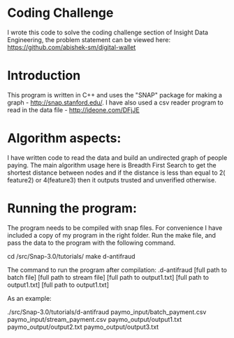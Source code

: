 # Coding Challenge
I wrote this code to solve the coding challenge section of Insight Data Engineering, the problem statement can be viewed here: https://github.com/abishek-sm/digital-wallet

# Introduction
This program is written in C++ and uses the "SNAP" package for making a graph - http://snap.stanford.edu/. I have also used a csv reader program to read in the data file - http://ideone.com/DFjJE 

# Algorithm aspects:
I have written code to read the data and build an undirected graph of people paying. The main algorithm usage here is Breadth First Search to get the shortest distance between nodes and if the distance is less than equal to 2( feature2) or 4(feature3) then it outputs trusted and unverified otherwise. 

# Running the program:
The program needs to be compiled with snap files. For convenience I have included a copy of my program in the right folder. Run the make file, and pass the data to the program with the following command.

cd /src/Snap-3.0/tutorials/
make d-antifraud

The command to run the program after compilation: 
.d-antifraud [full path to batch file] [full path to stream file] [full path to output1.txt] [full path to output1.txt] [full path to output1.txt]

As an example:

./src/Snap-3.0/tutorials/d-antifraud paymo_input/batch_payment.csv paymo_input/stream_payment.csv paymo_output/output1.txt paymo_output/output2.txt paymo_output/output3.txt
